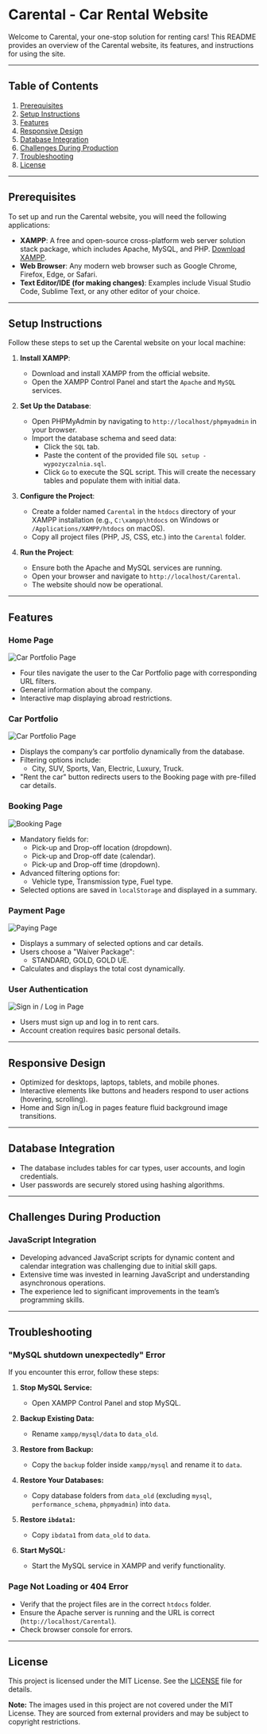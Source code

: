 # Carental - Car Rental Website

Welcome to Carental, your one-stop solution for renting cars! This README provides an overview of the Carental website, its features, and instructions for using the site.

---

## Table of Contents
1. [Prerequisites](#prerequisites)
2. [Setup Instructions](#setup-instructions)
3. [Features](#features)
4. [Responsive Design](#responsive-design)
5. [Database Integration](#database-integration)
6. [Challenges During Production](#challenges-during-production)
7. [Troubleshooting](#troubleshooting)
8. [License](#license)

---

## Prerequisites

To set up and run the Carental website, you will need the following applications:

- **XAMPP**: A free and open-source cross-platform web server solution stack package, which includes Apache, MySQL, and PHP. [Download XAMPP](https://www.apachefriends.org/index.html).
- **Web Browser**: Any modern web browser such as Google Chrome, Firefox, Edge, or Safari.
- **Text Editor/IDE (for making changes)**: Examples include Visual Studio Code, Sublime Text, or any other editor of your choice.

---

## Setup Instructions

Follow these steps to set up the Carental website on your local machine:

1. **Install XAMPP**:
   - Download and install XAMPP from the official website.
   - Open the XAMPP Control Panel and start the `Apache` and `MySQL` services.

2. **Set Up the Database**:
   - Open PHPMyAdmin by navigating to `http://localhost/phpmyadmin` in your browser.
   - Import the database schema and seed data:
     - Click the `SQL` tab.
     - Paste the content of the provided file `SQL setup - wypozyczalnia.sql`.
     - Click `Go` to execute the SQL script. This will create the necessary tables and populate them with initial data.

3. **Configure the Project**:
   - Create a folder named `Carental` in the `htdocs` directory of your XAMPP installation (e.g., `C:\xampp\htdocs` on Windows or `/Applications/XAMPP/htdocs` on macOS).
   - Copy all project files (PHP, JS, CSS, etc.) into the `Carental` folder.

4. **Run the Project**:
   - Ensure both the Apache and MySQL services are running.
   - Open your browser and navigate to `http://localhost/Carental`.
   - The website should now be operational.

---

## Features

### Home Page
![Car Portfolio Page](src/images/readme/Home-Page.gif)

- Four tiles navigate the user to the Car Portfolio page with corresponding URL filters.
- General information about the company.
- Interactive map displaying abroad restrictions.

### Car Portfolio
![Car Portfolio Page](src/images/readme/Car-Portfolio-Page.gif)

- Displays the company’s car portfolio dynamically from the database.
- Filtering options include:
  - City, SUV, Sports, Van, Electric, Luxury, Truck.
- "Rent the car" button redirects users to the Booking page with pre-filled car details.

### Booking Page
![Booking Page](src/images/readme/Booking-Page.gif)

- Mandatory fields for:
  - Pick-up and Drop-off location (dropdown).
  - Pick-up and Drop-off date (calendar).
  - Pick-up and Drop-off time (dropdown).
- Advanced filtering options for:
  - Vehicle type, Transmission type, Fuel type.
- Selected options are saved in `localStorage` and displayed in a summary.

### Payment Page
![Paying Page](src/images/readme/Paying-Form-Page.gif)

- Displays a summary of selected options and car details.
- Users choose a "Waiver Package":
  - STANDARD, GOLD, GOLD UE.
- Calculates and displays the total cost dynamically.

### User Authentication
![Sign in / Log in Page](src/images/readme/Sign-In-Log-In-Page.gif)

- Users must sign up and log in to rent cars.
- Account creation requires basic personal details.

---

## Responsive Design

- Optimized for desktops, laptops, tablets, and mobile phones.
- Interactive elements like buttons and headers respond to user actions (hovering, scrolling).
- Home and Sign in/Log in pages feature fluid background image transitions.

---

## Database Integration

- The database includes tables for car types, user accounts, and login credentials.
- User passwords are securely stored using hashing algorithms.

---

## Challenges During Production

### JavaScript Integration

- Developing advanced JavaScript scripts for dynamic content and calendar integration was challenging due to initial skill gaps.
- Extensive time was invested in learning JavaScript and understanding asynchronous operations.
- The experience led to significant improvements in the team’s programming skills.

---

## Troubleshooting

### "MySQL shutdown unexpectedly" Error

If you encounter this error, follow these steps:

1. **Stop MySQL Service:**
   - Open XAMPP Control Panel and stop MySQL.

2. **Backup Existing Data:**
   - Rename `xampp/mysql/data` to `data_old`.

3. **Restore from Backup:**
   - Copy the `backup` folder inside `xampp/mysql` and rename it to `data`.

4. **Restore Your Databases:**
   - Copy database folders from `data_old` (excluding `mysql`, `performance_schema`, `phpmyadmin`) into `data`.

5. **Restore `ibdata1`:**
   - Copy `ibdata1` from `data_old` to `data`.

6. **Start MySQL:**
   - Start the MySQL service in XAMPP and verify functionality.

### Page Not Loading or 404 Error

- Verify that the project files are in the correct `htdocs` folder.
- Ensure the Apache server is running and the URL is correct (`http://localhost/Carental`).
- Check browser console for errors.

---

## License

This project is licensed under the MIT License. See the [LICENSE](./LICENSE) file for details.

**Note:** The images used in this project are not covered under the MIT License. They are sourced from external providers and may be subject to copyright restrictions.

